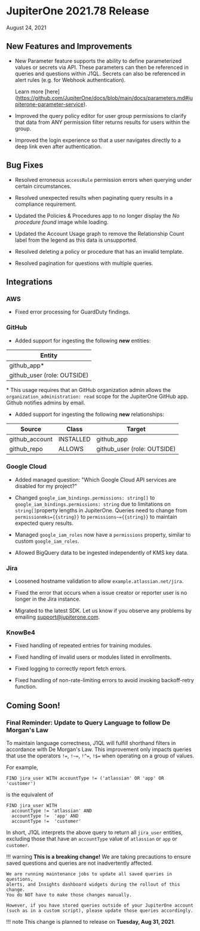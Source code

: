 # JupiterOne 2021.78 Release

August 24, 2021

## New Features and Improvements

- New Parameter feature supports the ability to define parameterized values or secrets via API. These parameters can then be referenced in queries 
  and questions within J1QL. Secrets can also be referenced in alert rules (e.g. for Webhook authentication). 
  
  Learn more [here] (https://github.com/JupiterOne/docs/blob/main/docs/parameters.md#jupiterone-parameter-service). 

- Improved the query policy editor for user group permissions to clarify that data from ANY permission filter returns results for users within the group.

- Improved the login experience so that a user navigates directly to a deep link even after authentication.

## Bug Fixes

- Resolved erroneous `accessRule` permission errors when querying under certain circumstances.

- Resolved unexpected results when paginating query results in a compliance requirement.

- Updated the Policies & Procedures app to no longer display the *No procedure found* image while loading.

- Updated the Account Usage graph to remove the Relationship Count label from the legend as this data is unsupported.

- Resolved deleting a policy or procedure that has an invalid template.

- Resolved pagination for questions with multiple queries.

## Integrations

### AWS

- Fixed error processing for GuardDuty findings.

### GitHub

- Added support for ingesting the following **new** entities:

| Entity                      |
| --------------------------- |
| github_app\*                |
| github_user (role: OUTSIDE) |

\* This usage requires that an GitHub organization admin allows the `organization_administration: read` scope for the JupiterOne GitHub app. Github notifies admins by email.



- Added support for ingesting the following **new** relationships:

| Source         | Class     | Target                      |
| -------------- | --------- | --------------------------- |
| github_account | INSTALLED | github_app                  |
| github_repo    | ALLOWS    | github_user (role: OUTSIDE) |

### Google Cloud

- Added managed question: 
  "Which Google Cloud API services are disabled for my project?"

- Changed `google_iam_bindings.permissions: string[]` to
  `google_iam_bindings.permissions: string` due to limitations on
  `string[]`property lengths in JupiterOne. Queries need to change from `permissionmks={{string}}` to `permissions~={{string}}` to maintain expected query results.

- Managed `google_iam_roles` now have a `permissions` property, similar to
  custom `google_iam_roles`.

- Allowed BigQuery data to be ingested independently of KMS key data.

### Jira

- Loosened hostname validation to allow `example.atlassian.net/jira`.

- Fixed the error that occurs when a issue creator or reporter user is no longer in the Jira instance.

- Migrated to the latest SDK. Let us know if you observe any problems by emailing <support@jupiterone.com>.

### KnowBe4

- Fixed handling of repeated entries for training modules.

- Fixed handling of invalid users or modules listed in enrollments.

- Fixed logging to correctly report fetch errors.

- Fixed handling of non-rate-limiting errors to avoid invoking backoff-retry function.



## Coming Soon!

### Final Reminder: Update to Query Language to follow De Morgan's Law

To maintain language correctness, J1QL will fulfill shorthand filters in accordance 
with De Morgan's Law. This improvement only impacts queries that use the 
operators `!=`, `!~=`, `!^=`, `!$=` when operating on a group of values.

For example, 

```j1ql
FIND jira_user WITH accountType != ('atlassian' OR 'app' OR 'customer')
```

is the equivalent of

```j1ql
FIND jira_user WITH 
  accountType != 'atlassian' AND 
  accountType !=  'app' AND 
  accountType !=  'customer'
```

In short, J1QL interprets the above query to return all `jira_user` entities, 
excluding those that have an `accountType` value of `atlassian` or `app` or `customer`. 

  !!! warning
    **This is a breaking change!** We are taking precautions to ensure saved questions 
    and queries are not inadvertently affected.  

    We are running maintenance jobs to update all saved queries in questions, 
    alerts, and Insights dashboard widgets during the rollout of this change.
    You do NOT have to make those changes manually.

    However, if you have stored queries outside of your JupiterOne account 
    (such as in a custom script), please update those queries accordingly.   

 !!! note
    This change is planned to release on **Tuesday, Aug 31, 2021**.
